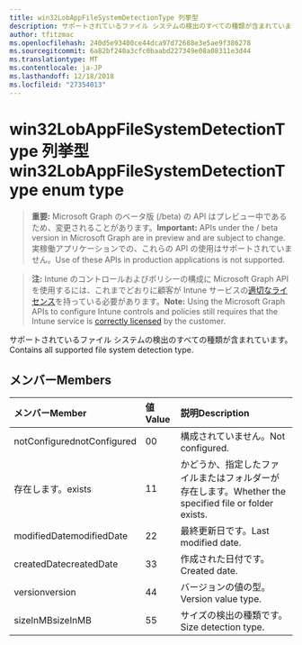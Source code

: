 ```yaml
---
title: win32LobAppFileSystemDetectionType 列挙型
description: サポートされているファイル システムの検出のすべての種類が含まれています。
author: tfitzmac
ms.openlocfilehash: 240d5e93400ce44dca97d72688e3e5ae9f386278
ms.sourcegitcommit: 6a82bf240a3cfc0baabd227349e08a08311e3d44
ms.translationtype: MT
ms.contentlocale: ja-JP
ms.lasthandoff: 12/18/2018
ms.locfileid: "27354013"
---
```

# <a name="win32lobappfilesystemdetectiontype-enum-type"></a><span data-ttu-id="9238a-103">win32LobAppFileSystemDetectionType 列挙型</span><span class="sxs-lookup"><span data-stu-id="9238a-103">win32LobAppFileSystemDetectionType enum type</span></span>

> <span data-ttu-id="9238a-104">**重要:** Microsoft Graph のベータ版 (/beta) の API はプレビュー中であるため、変更されることがあります。</span><span class="sxs-lookup"><span data-stu-id="9238a-104">**Important:** APIs under the / beta version in Microsoft Graph are in preview and are subject to change.</span></span> <span data-ttu-id="9238a-105">実稼働アプリケーションでの、これらの API の使用はサポートされていません。</span><span class="sxs-lookup"><span data-stu-id="9238a-105">Use of these APIs in production applications is not supported.</span></span>

> <span data-ttu-id="9238a-106">**注:** Intune のコントロールおよびポリシーの構成に Microsoft Graph API を使用するには、これまでどおりに顧客が Intune サービスの[適切なライセンス](https://go.microsoft.com/fwlink/?linkid=839381)を持っている必要があります。</span><span class="sxs-lookup"><span data-stu-id="9238a-106">**Note:** Using the Microsoft Graph APIs to configure Intune controls and policies still requires that the Intune service is [correctly licensed](https://go.microsoft.com/fwlink/?linkid=839381) by the customer.</span></span>

<span data-ttu-id="9238a-107">サポートされているファイル システムの検出のすべての種類が含まれています。</span><span class="sxs-lookup"><span data-stu-id="9238a-107">Contains all supported file system detection type.</span></span>
## <a name="members"></a><span data-ttu-id="9238a-108">メンバー</span><span class="sxs-lookup"><span data-stu-id="9238a-108">Members</span></span>
|<span data-ttu-id="9238a-109">メンバー</span><span class="sxs-lookup"><span data-stu-id="9238a-109">Member</span></span>|<span data-ttu-id="9238a-110">値</span><span class="sxs-lookup"><span data-stu-id="9238a-110">Value</span></span>|<span data-ttu-id="9238a-111">説明</span><span class="sxs-lookup"><span data-stu-id="9238a-111">Description</span></span>|
|:---|:---|:---|
|<span data-ttu-id="9238a-112">notConfigured</span><span class="sxs-lookup"><span data-stu-id="9238a-112">notConfigured</span></span>|<span data-ttu-id="9238a-113">0</span><span class="sxs-lookup"><span data-stu-id="9238a-113">0</span></span>|<span data-ttu-id="9238a-114">構成されていません。</span><span class="sxs-lookup"><span data-stu-id="9238a-114">Not configured.</span></span>|
|<span data-ttu-id="9238a-115">存在します。</span><span class="sxs-lookup"><span data-stu-id="9238a-115">exists</span></span>|<span data-ttu-id="9238a-116">1</span><span class="sxs-lookup"><span data-stu-id="9238a-116">1</span></span>|<span data-ttu-id="9238a-117">かどうか、指定したファイルまたはフォルダーが存在します。</span><span class="sxs-lookup"><span data-stu-id="9238a-117">Whether the specified file or folder exists.</span></span>|
|<span data-ttu-id="9238a-118">modifiedDate</span><span class="sxs-lookup"><span data-stu-id="9238a-118">modifiedDate</span></span>|<span data-ttu-id="9238a-119">2</span><span class="sxs-lookup"><span data-stu-id="9238a-119">2</span></span>|<span data-ttu-id="9238a-120">最終更新日です。</span><span class="sxs-lookup"><span data-stu-id="9238a-120">Last modified date.</span></span>|
|<span data-ttu-id="9238a-121">createdDate</span><span class="sxs-lookup"><span data-stu-id="9238a-121">createdDate</span></span>|<span data-ttu-id="9238a-122">3</span><span class="sxs-lookup"><span data-stu-id="9238a-122">3</span></span>|<span data-ttu-id="9238a-123">作成された日付です。</span><span class="sxs-lookup"><span data-stu-id="9238a-123">Created date.</span></span>|
|<span data-ttu-id="9238a-124">version</span><span class="sxs-lookup"><span data-stu-id="9238a-124">version</span></span>|<span data-ttu-id="9238a-125">4</span><span class="sxs-lookup"><span data-stu-id="9238a-125">4</span></span>|<span data-ttu-id="9238a-126">バージョンの値の型。</span><span class="sxs-lookup"><span data-stu-id="9238a-126">Version value type.</span></span>|
|<span data-ttu-id="9238a-127">sizeInMB</span><span class="sxs-lookup"><span data-stu-id="9238a-127">sizeInMB</span></span>|<span data-ttu-id="9238a-128">5</span><span class="sxs-lookup"><span data-stu-id="9238a-128">5</span></span>|<span data-ttu-id="9238a-129">サイズの検出の種類です。</span><span class="sxs-lookup"><span data-stu-id="9238a-129">Size detection type.</span></span>|





